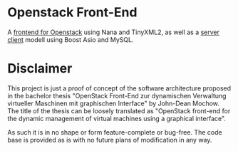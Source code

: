 # Openstack Front-End

A [frontend for Openstack](./gui) using Nana and TinyXML2, as well as a [server](./server) [client](./client) modell using Boost Asio and MySQL.

# Disclaimer

This project is just a proof of concept of the software architecture proposed in the bachelor thesis "OpenStack Front-End zur dynamischen Verwaltung
virtueller Maschinen mit graphischen Interface" by John-Dean Mochow. The title of the thesis can be loosely translated as "OpenStack front-end for the dynamic management of 
virtual machines using a graphical interface".

As such it is in no shape or form feature-complete or bug-free. The code base is provided as is with no future plans of modification in any way.  
